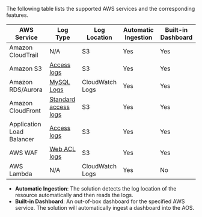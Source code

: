 The following table lists the supported AWS services and the corresponding features.

| AWS Service | Log Type | Log Location | Automatic Ingestion | Built-in Dashboard |
| ----------- | -------- |------------------ |  ---------- |  ---------- |
| Amazon CloudTrail | N/A | S3 | Yes | Yes |
| Amazon S3 | [Access logs](https://docs.aws.amazon.com/AmazonS3/latest/userguide/ServerLogs.html) | S3 | Yes | Yes |
| Amazon RDS/Aurora | [MySQL Logs](https://docs.aws.amazon.com/AmazonRDS/latest/UserGuide/USER_LogAccess.MySQL.LogFileSize.html) | CloudWatch Logs | Yes | Yes |
| Amazon CloudFront | [Standard access logs](https://docs.aws.amazon.com/AmazonCloudFront/latest/DeveloperGuide/AccessLogs.html) | S3 | Yes | Yes |
| Application Load Balancer | [Access logs](https://docs.aws.amazon.com/elasticloadbalancing/latest/application/load-balancer-access-logs.html) | S3 | Yes | Yes |
| AWS WAF | [Web ACL logs](https://docs.aws.amazon.com/waf/latest/developerguide/logging.html) | S3 | Yes | Yes |
| AWS Lambda | N/A | CloudWatch Logs | Yes | No |

* **Automatic Ingestion**: The solution detects the log location of the resource automatically and then reads the logs.
* **Built-in Dashboard**: An out-of-box dashboard for the specified AWS service. The solution will automatically ingest a dashboard into the AOS.